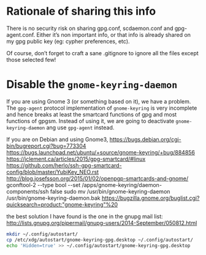 # Rationale of sharing this info

There is no security risk on sharing gpg.conf, scdaemon.conf and gpg-agent.conf.
Either it’s non important info, or that info is already shared on my gpg public
key (eg: cypher preferences, etc).

Of course, don’t forget to craft a sane .gitignore to ignore all the files
except those selected few!

# Disable the `gnome-keyring-daemon`

If you are using Gnome 3 (or something based on it), we have a problem. The
`gpg-agent` protocol implementation of `gnome-keyring` is very incomplete and
hence breaks at least the smartcard functions of gpg and most functions of
gpgsm. Instead of using it, we are going to deactivate `gnome-keyring-daemon`
ang use `gpg-agent` instead.

If you are on Debian and using Gnome3,
https://bugs.debian.org/cgi-bin/bugreport.cgi?bug=773304
https://bugs.launchpad.net/ubuntu/+source/gnome-keyring/+bug/884856
https://jclement.ca/articles/2015/gpg-smartcard/#linux
https://github.com/herlo/ssh-gpg-smartcard-config/blob/master/YubiKey_NEO.rst
http://blog.josefsson.org/2015/01/02/openpgp-smartcards-and-gnome/
gconftool-2 --type bool --set /apps/gnome-keyring/daemon-components/ssh false
sudo mv /usr/bin/gnome-keyring-daemon /usr/bin/gnome-keyring-daemon.bak
https://bugzilla.gnome.org/buglist.cgi?quicksearch=product:"gnome-keyring"%20

the best solution I have found is the one in the gnupg mail list:
http://lists.gnupg.org/pipermail/gnupg-users/2014-September/050812.html

```bash
mkdir ~/.config/autostart/
cp /etc/xdg/autostart/gnome-keyring-gpg.desktop ~/.config/autostart/
echo 'Hidden=true' >> ~/.config/autostart/gnome-keyring-gpg.desktop
```



